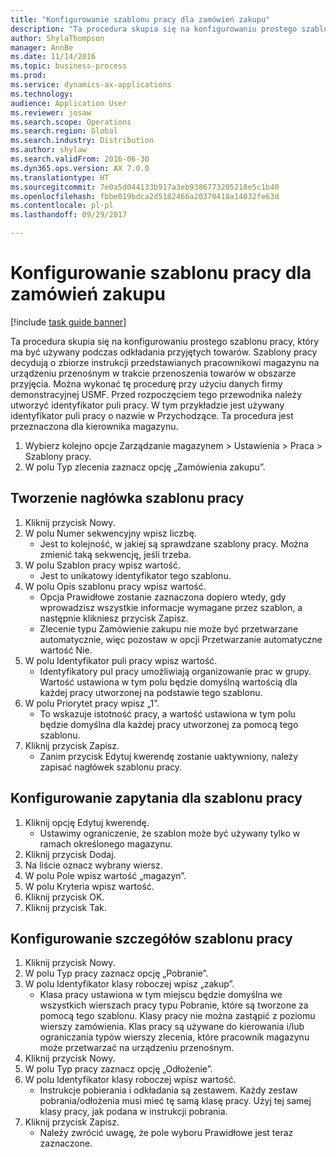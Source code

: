 ```yaml
--- 
title: "Konfigurowanie szablonu pracy dla zamówień zakupu"
description: "Ta procedura skupia się na konfigurowaniu prostego szablonu pracy, który ma być używany podczas odkładania przyjętych towarów."
author: ShylaThompson
manager: AnnBe
ms.date: 11/14/2016
ms.topic: business-process
ms.prod: 
ms.service: dynamics-ax-applications
ms.technology: 
audience: Application User
ms.reviewer: josaw
ms.search.scope: Operations
ms.search.region: Global
ms.search.industry: Distribution
ms.author: shylaw
ms.search.validFrom: 2016-06-30
ms.dyn365.ops.version: AX 7.0.0
ms.translationtype: HT
ms.sourcegitcommit: 7e0a5d044133b917a3eb9386773205218e5c1b40
ms.openlocfilehash: fbbe019bdca2d5182466a20370418a14032fe63d
ms.contentlocale: pl-pl
ms.lasthandoff: 09/29/2017

---
```

# <a name="set-up-a-work-template-for-purchase-orders"></a>Konfigurowanie szablonu pracy dla zamówień zakupu

[!include [task guide banner](../../includes/task-guide-banner.md)]

Ta procedura skupia się na konfigurowaniu prostego szablonu pracy, który ma być używany podczas odkładania przyjętych towarów. Szablony pracy decydują o zbiorze instrukcji przedstawianych pracownikowi magazynu na urządzeniu przenośnym w trakcie przenoszenia towarów w obszarze przyjęcia. Można wykonać tę procedurę przy użyciu danych firmy demonstracyjnej USMF. Przed rozpoczęciem tego przewodnika należy utworzyć identyfikator puli pracy. W tym przykładzie jest używany identyfikator puli pracy o nazwie w Przychodzące. Ta procedura jest przeznaczona dla kierownika magazynu.

1. Wybierz kolejno opcje Zarządzanie magazynem > Ustawienia > Praca > Szablony pracy.
2. W polu Typ zlecenia zaznacz opcję „Zamówienia zakupu”.

## <a name="create-a-work-template-header"></a>Tworzenie nagłówka szablonu pracy
1. Kliknij przycisk Nowy.
2. W polu Numer sekwencyjny wpisz liczbę.
    * Jest to kolejność, w jakiej są sprawdzane szablony pracy. Można zmienić taką sekwencję, jeśli trzeba.  
3. W polu Szablon pracy wpisz wartość.
    * Jest to unikatowy identyfikator tego szablonu.  
4. W polu Opis szablonu pracy wpisz wartość.
    * Opcja Prawidłowe zostanie zaznaczona dopiero wtedy, gdy wprowadzisz wszystkie informacje wymagane przez szablon, a następnie klikniesz przycisk Zapisz.  
    * Zlecenie typu Zamówienie zakupu nie może być przetwarzane automatycznie, więc pozostaw w opcji Przetwarzanie automatyczne wartość Nie.  
5. W polu Identyfikator puli pracy wpisz wartość.
    * Identyfikatory pul pracy umożliwiają organizowanie prac w grupy. Wartość ustawiona w tym polu będzie domyślną wartością dla każdej pracy utworzonej na podstawie tego szablonu.  
6. W polu Priorytet pracy wpisz „1”.
    * To wskazuje istotność pracy, a wartość ustawiona w tym polu będzie domyślna dla każdej pracy utworzonej za pomocą tego szablonu.  
7. Kliknij przycisk Zapisz.
    * Zanim przycisk Edytuj kwerendę zostanie uaktywniony, należy zapisać nagłówek szablonu pracy.  

## <a name="set-up-the-query-for-the-work-template"></a>Konfigurowanie zapytania dla szablonu pracy
1. Kliknij opcję Edytuj kwerendę.
    * Ustawimy ograniczenie, że szablon może być używany tylko w ramach określonego magazynu.  
2. Kliknij przycisk Dodaj.
3. Na liście oznacz wybrany wiersz.
4. W polu Pole wpisz wartość „magazyn”.
5. W polu Kryteria wpisz wartość.
6. Kliknij przycisk OK.
7. Kliknij przycisk Tak.

## <a name="set-work-template-details"></a>Konfigurowanie szczegółów szablonu pracy
1. Kliknij przycisk Nowy.
2. W polu Typ pracy zaznacz opcję „Pobranie”.
3. W polu Identyfikator klasy roboczej wpisz „zakup”.
    * Klasa pracy ustawiona w tym miejscu będzie domyślna we wszystkich wierszach pracy typu Pobranie, które są tworzone za pomocą tego szablonu. Klasy pracy nie można zastąpić z poziomu wierszy zamówienia. Klas pracy są używane do kierowania i/lub ograniczania typów wierszy zlecenia, które pracownik magazynu może przetwarzać na urządzeniu przenośnym.  
4. Kliknij przycisk Nowy.
5. W polu Typ pracy zaznacz opcję „Odłożenie”.
6. W polu Identyfikator klasy roboczej wpisz wartość.
    * Instrukcje pobierania i odkładania są zestawem. Każdy zestaw pobrania/odłożenia musi mieć tę samą klasę pracy. Użyj tej samej klasy pracy, jak podana w instrukcji pobrania.  
7. Kliknij przycisk Zapisz.
    * Należy zwrócić uwagę, że pole wyboru Prawidłowe jest teraz zaznaczone.  


